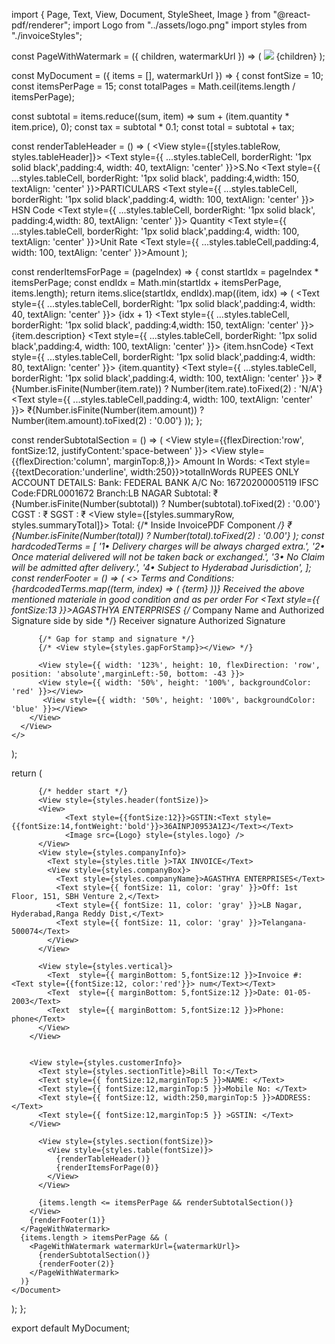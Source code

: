import { Page, Text, View, Document, StyleSheet, Image } from "@react-pdf/renderer";
import Logo from "../assets/logo.png"
import styles from "./invoiceStyles";

const PageWithWatermark = ({ children, watermarkUrl }) => (
  <Page size="A4" style={styles.page}>
    <Image
      style={styles.watermark}
      src={watermarkUrl}
    />
    {children}
  </Page>
);

const MyDocument = ({ items = [], watermarkUrl }) => {
  const fontSize = 10;
  const itemsPerPage = 15;
  const totalPages = Math.ceil(items.length / itemsPerPage);
  
  const subtotal = items.reduce((sum, item) => sum + (item.quantity * item.price), 0);
  const tax = subtotal * 0.1;
  const total = subtotal + tax;

  const renderTableHeader = () => (
    <View style={[styles.tableRow, styles.tableHeader]}>
  <Text style={{ ...styles.tableCell,  borderRight: '1px solid black',padding:4, width: 40, textAlign: 'center' }}>S.No</Text>
  <Text style={{ ...styles.tableCell,  borderRight: '1px solid black', padding:4,width: 150, textAlign: 'center' }}>PARTICULARS</Text>
  <Text style={{ ...styles.tableCell, borderRight: '1px solid black',padding:4, width: 100, textAlign: 'center' }}>   HSN Code</Text>
  <Text style={{ ...styles.tableCell, borderRight: '1px solid black', padding:4,width: 80, textAlign: 'center' }}> Quantity</Text>
  <Text style={{ ...styles.tableCell, borderRight: '1px solid black',padding:4, width: 100, textAlign: 'center' }}>Unit Rate</Text>
  <Text style={{ ...styles.tableCell,padding:4, width: 100, textAlign: 'center' }}>Amount</Text>
    </View>
  );

  const renderItemsForPage = (pageIndex) => {
    const startIdx = pageIndex * itemsPerPage;
    const endIdx = Math.min(startIdx + itemsPerPage, items.length);
    return items.slice(startIdx, endIdx).map((item, idx) => (
      <View key={idx} style={styles.tableRow}>
        <Text style={{ ...styles.tableCell, borderRight: '1px solid black',padding:4, width: 40, textAlign: 'center' }}>
      {idx + 1}
    </Text>
    <Text style={{ ...styles.tableCell, borderRight: '1px solid black', padding:4,width: 150, textAlign: 'center' }}>
      {item.description}
    </Text>
    <Text style={{ ...styles.tableCell, borderRight: '1px solid black',padding:4, width: 100, textAlign: 'center' }}>
      {item.hsnCode}
    </Text>
    <Text style={{ ...styles.tableCell, borderRight: '1px solid black',padding:4, width: 80, textAlign: 'center' }}>
      {item.quantity}
    </Text>
    <Text style={{ ...styles.tableCell, borderRight: '1px solid black',padding:4, width: 100, textAlign: 'center' }}>
      ₹{Number.isFinite(Number(item.rate)) ? Number(item.rate).toFixed(2) : 'N/A'}
    </Text>
    <Text style={{ ...styles.tableCell,padding:4,  width: 100, textAlign: 'center' }}>
      ₹{Number.isFinite(Number(item.amount)) ? Number(item.amount).toFixed(2) : '0.00'}
    </Text>
      </View>
    ));
  };

  const renderSubtotalSection = () => (
    <View style={styles.subtotalSection(fontSize)}>
      <View style={{flexDirection:'row',  fontSize:12, justifyContent:'space-between' }}>
          <View style={{flexDirection:'column', marginTop:8,}}>
            <Text>Amount In Words:</Text>
            <Text style={{textDecoration:'underline', width:250}}>totalInWords RUPEES ONLY</Text> 
            <View style={{marginTop:8}}>
            <View>ACCOUNT DETAILS:
            <Text>Bank: FEDERAL BANK</Text>
            <Text>A/C No: 16720200005119</Text>
            <Text>IFSC Code:FDRL0001672</Text>
            <Text>Branch:LB NAGAR</Text>
            </View>
            </View>
          </View>
         <View style={styles.subtotalSection(fontSize)}>
          <View style={styles.summaryRow}>
            <Text>Subtotal:</Text>
            <Text>₹{Number.isFinite(Number(subtotal)) ? Number(subtotal).toFixed(2) : '0.00'}</Text>
          </View>
          <View style={styles.summaryRow}>
            <Text>CGST :</Text>
            <Text>₹</Text>
          </View>
          <View style={styles.summaryRow}>
            <Text>SGST :</Text>
            <Text>₹</Text>
          </View>
          <View style={[styles.summaryRow, styles.summaryTotal]}>
            <Text>Total:</Text>
            {/* Inside InvoicePDF Component */}
            <Text>₹{Number.isFinite(Number(total)) ? Number(total).toFixed(2) : '0.00'}</Text>
          </View>
        </View>
      </View>
    </View>
  );
  const hardcodedTerms = [
    '1• Delivery charges will be always charged extra.',
    '2• Once material delivered will not be taken back or exchanged.',
    '3• No Claim will be admitted after delivery.',
    '4• Subject to Hyderabad Jurisdiction',
  ];
  const renderFooter = () => (
    <>
       <View style={styles.footer}>
          <View style={styles.terms}>
            <View>
            <Text style={styles.sectionTitle}>Terms and Conditions:</Text>
            {hardcodedTerms.map((term, index) => (
              <Text key={index}>{term}</Text>
            ))}
            <Text style={{marginTop:10}}>Received the above mentioned materiale in good condition and</Text>
            <Text>as per order</Text>
            </View>
            <Text style={styles.companyNameFooter}>For <Text style={{  fontSize:13 }}>AGASTHYA ENTERPRISES</Text></Text>
          </View>
          {/* Company Name and Authorized Signature side by side */}
          <View style={styles.signatureSection}>
            <View style={styles.leftSignature}>
            <Text>Receiver signature</Text>
            </View>
            <View style={styles.rightSignature}>
              <Text>Authorized Signature</Text>
            </View>
          </View>

          {/* Gap for stamp and signature */}
          {/* <View style={styles.gapForStamp}></View> */}
          
          <View style={{ width: '123%', height: 10, flexDirection: 'row', position: 'absolute',marginLeft:-50, bottom: -43 }}>
          <View style={{ width: '50%', height: '100%', backgroundColor: 'red' }}></View>
           <View style={{ width: '50%', height: '100%', backgroundColor: 'blue' }}></View>
        </View>
      </View>
    </>
  );

  return (
    <Document>
      <PageWithWatermark watermarkUrl={watermarkUrl}>
        <View style={styles.contentWrapper}>

          {/* hedder start */}
          <View style={styles.header(fontSize)}>
          <View>
                <Text style={{fontSize:12}}>GSTIN:<Text style={{fontSize:14,fontWeight:'bold'}}>36AINPJ0953A1ZJ</Text></Text>
                <Image src={Logo} style={styles.logo} /> 
          </View>
          <View style={styles.companyInfo}>
            <Text style={styles.title }>TAX INVOICE</Text>
            <View style={styles.companyBox}>
              <Text style={styles.companyName}>AGASTHYA ENTERPRISES</Text>
              <Text style={{ fontSize: 11, color: 'gray' }}>Off: 1st Floor, 151, SBH Venture 2,</Text>
              <Text style={{ fontSize: 11, color: 'gray' }}>LB Nagar, Hyderabad,Ranga Reddy Dist,</Text>
              <Text style={{ fontSize: 11, color: 'gray' }}>Telangana-500074</Text>
            </View>
          </View>

          <View style={styles.vertical}>
            <Text  style={{ marginBottom: 5,fontSize:12 }}>Invoice #: <Text style={{fontSize:12, color:'red'}}> num</Text></Text>
            <Text  style={{ marginBottom: 5,fontSize:12 }}>Date: 01-05-2003</Text>
            <Text  style={{ marginBottom: 5,fontSize:12 }}>Phone:  phone</Text>
          </View>
        </View> 
          
          
        <View style={styles.customerInfo}>
          <Text style={styles.sectionTitle}>Bill To:</Text>
          <Text style={{ fontSize:12,marginTop:5 }}>NAME: </Text>
          <Text style={{ fontSize:12,marginTop:5 }}>Mobile No: </Text>
          <Text style={{ fontSize:12, width:250,marginTop:5 }}>ADDRESS: </Text>
          <Text style={{ fontSize:12,marginTop:5 }} >GSTIN: </Text>
        </View>

          <View style={styles.section(fontSize)}>
            <View style={styles.table(fontSize)}>
              {renderTableHeader()}
              {renderItemsForPage(0)}
            </View>
          </View>

          {items.length <= itemsPerPage && renderSubtotalSection()}
        </View>
        {renderFooter(1)}
      </PageWithWatermark>
      {items.length > itemsPerPage && (
        <PageWithWatermark watermarkUrl={watermarkUrl}>
          {renderSubtotalSection()}
          {renderFooter(2)}
        </PageWithWatermark>
      )}
    </Document>
  );
};

export default MyDocument;